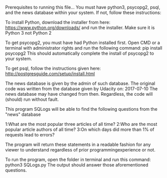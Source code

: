 Prerequisites to running this file...
You must have python3, psycopg2, psql, and the news 
database within your system.
If not, follow these instructions:

To install Python, download the installer from here:
https://www.python.org/downloads/
and run the installer. Make sure it is Python 3 not Python 2

To get psycopg2, you must have had Python installed first.
Open CMD or a terminal with administrator rights and run the following command:
pip install psycopg2
This should automatically complete the install of psycopg2 to your system.

To get psql, follow the instructions given here:
http://postgresguide.com/setup/install.html

The news database is given by the admin of such database.
The original code was written from the database given by Udacity on:
2017-07-10
The news database may have changed from then. Regardless, the code will
(should) run without fault.


This program SQLogs will be able to find the following questions from the "news" database

1:What are the most popular three articles of all time?
2:Who are the most popular article authors of all time?
3:On which days did more than 1% of requests lead to errors?

The program will return these statements in a readable fashion for any viewer to understand regardless of prior programmingexperience or not.

To run the program, open the folder in terminal and run this command:
python3 SQLogs.py
The output should answer those aforementioned questions.